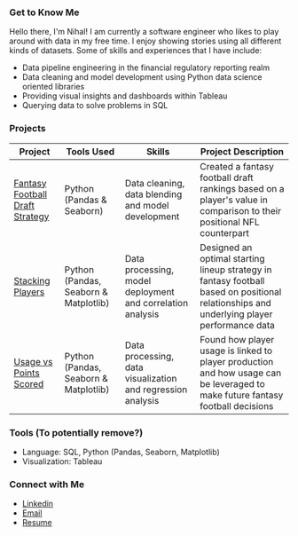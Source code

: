 ### Get to Know Me

Hello there, I'm Nihal! I am currently a software engineer who likes to play around with data in my free time. I enjoy showing stories using all different kinds of datasets. Some of skills and experiences that I have include:

- Data pipeline engineering in the financial regulatory reporting realm
- Data cleaning and model development using Python data science oriented libraries
- Providing visual insights and dashboards within Tableau
- Querying data to solve problems in SQL


### Projects
| Project | Tools Used | Skills | Project Description | 
|---|---|---|---|
|[Fantasy Football Draft Strategy](https://github.com/NihalSidhu/Value-Over-Replacement-FF-Strategy)|Python (Pandas & Seaborn)|Data cleaning, data blending and model development| Created a fantasy football draft rankings based on a player's value in comparison to their positional NFL counterpart |
|[Stacking Players](https://github.com/NihalSidhu/Stacking-Players)|Python (Pandas, Seaborn & Matplotlib)|Data processing, model deployment and correlation analysis| Designed an optimal starting lineup strategy in fantasy football based on positional relationships and underlying player performance data|
|[Usage vs Points Scored](https://github.com/NihalSidhu/Usage-vs-Points)|Python (Pandas, Seaborn & Matplotlib)|Data processing, data visualization and regression analysis| Found how player usage is linked to player production and how usage can be leveraged to make future fantasy football decisions|


### Tools (To potentially remove?)

- Language: SQL, Python (Pandas, Seaborn, Matplotlib)
- Visualization: Tableau

### Connect with Me

- [Linkedin](https://www.linkedin.com/in/nihal-sidhu/)
- [Email](nihalsidhu1@gmail.com)
- [Resume]()

<!--
**NihalSidhu/NihalSidhu** is a ✨ _special_ ✨ repository because its `README.md` (this file) appears on your GitHub profile.

Here are some ideas to get you started:

- 🔭 I’m currently working on ...
- 🌱 I’m currently learning ...
- 👯 I’m looking to collaborate on ...
- 🤔 I’m looking for help with ...
- 💬 Ask me about ...
- 📫 How to reach me: ...
- 😄 Pronouns: ...
- ⚡ Fun fact: ...
-->
